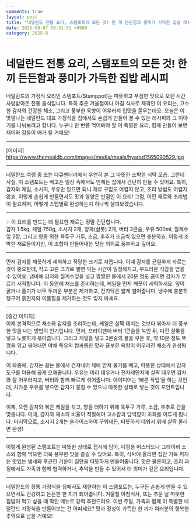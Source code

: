 ```yaml
---
comments: true
layout: post
title: "네덜란드 전통 요리, 스탬포트의 모든 것! 한 끼 든든함과 풍미가 가득한 집밥 레시피"
date: 2025-08-07 09:31:51 +0900
category: 2025-8
---
```


# 네덜란드 전통 요리, 스탬포트의 모든 것! 한 끼 든든함과 풍미가 가득한 집밥 레시피

네덜란드의 가정식 요리인 스탬포트(Stamppot)는 따뜻하고 푸짐한 맛으로 오랜 시간 사랑받아온 전통 음식입니다. 특히 추운 겨울철이나 아침 식사로 제격인 이 요리는, 고소한 감자와 건강한 채소, 그리고 풍부한 육향이 어우러져 입맛을 돋우는데요. 오늘은 이 맛깔나는 네덜란드 대표 가정식을 집에서도 손쉽게 만들어 볼 수 있는 레시피와 그 이야기를 나눠보려고 합니다. 누구나 한 번쯤 먹어봐야 할 이 특별한 요리, 함께 만들어 보면 재미와 감동이 배가 될 거예요!

---

[이미지]  
https://www.themealdb.com/images/media/meals/hyarod1565090529.jpg

---

네덜란드 여행 중 또는 다큐멘터리에서 우연히 본 그 따뜻한 소박한 식탁 모습. 그런데 사실, 이 스탬포트는 배고픈 일상 속에서도 언제든 집에서 간단히 만들 수 있어요. 특히, 감자와 케일, 소시지, 우유만 있으면 되니 재료 구입도 어렵지 않고, 조리 방법도 어렵지 않죠. 이렇게 손쉽게 만들면서도 맛과 영양은 만점인 이 요리! 그럼, 어떤 재료와 조리법이 필요하며, 어떻게 스텝별로 완성하는지 하나씩 살펴보겠습니다.

---

💡 이 요리를 만드는 데 필요한 재료는 정말 간단합니다.  
감자 1.5kg, 케일 750g, 소시지 2개, 양파(샬롯) 2개, 버터 3큰술, 우유 500ml, 월계수잎 2장, 그리고 향을 위한 육두구 가루, 소금, 후추가 조금씩 있으면 충분하죠. 이렇게 소박한 재료들이지만, 이 조합이 만들어내는 맛은 의외로 풍부하고 깊어요.

---

먼저 감자를 깨끗하게 세척하고 적당한 크기로 자릅니다. 이때 감자를 균일하게 자르는 것이 중요한데, 작고 고른 크기로 썰면 익는 시간이 일정해지고, 부드러운 식감을 얻을 수 있어요. 냄비에 감자와 월계수잎을 넣고 짭짤한 물에서 20분 정도 끓이면 감자가 무르기 시작합니다. 이 동안에 채소를 준비하는데, 케일을 먼저 깨끗이 세척하세요. 잎이 굵거나 줄기가 너무 두꺼운 부분은 제거하고, 잔가닥은 얇게 썰어줍니다. 냉수에 충분히 헹구어 흙먼지와 이물질을 제거하는 것도 잊지 마세요.

---

[중간 이미지]  
이제 본격적으로 채소와 감자를 조리하는데, 케일은 살짝 데치는 것보다 볶아서 더 풍부한 맛을 내는 방법이 인기입니다. 먼저, 프라이팬에 버터 1큰술을 녹인 뒤, 다진 샬롯을 넣고 노릇하게 볶아줍니다. 그리고 케일을 넣고 2큰술의 물을 부은 후, 약 10분 정도 뚜껑을 덮고 볶아내면 야채 특유의 쌉싸름한 맛과 풍부한 육향이 어우러진 채소가 완성됩니다.

이 와중에, 감자는 끓는 물에서 건져내어 체에 받쳐 물기를 빼고, 따뜻한 상태에서 감자 도구를 이용해 곱게 으깨줍니다. 우유는 미리 데우거나 전자레인지에 살짝 데우면 감자와 잘 어우러지고, 버터와 함께 빠르게 섞어줍니다. 아이디어는 ‘빠른 작업’을 하는 것인데, 차가운 우유를 넣으면 감자가 뭉칠 수 있으니 따뜻한 상태로 넣는 것이 포인트입니다.

이제, 으깬 감자와 볶은 케일을 섞고, 향을 더하기 위해 육두구 가루, 소금, 후추로 간을 맞춥니다. 이때, 감자와 채소의 비율이 적절해야 고소함과 담백함이 조화를 이루게 됩니다. 마지막으로, 소시지 2개는 슬라이스하여 구워내든, 따뜻하게 데워서 위에 살짝 올리면 완성!

---

이렇게 완성된 스탬포트는 따뜻한 상태로 접시에 담아, 디핑용 머스터드나 그레이비 소스와 함께 먹으면 더욱 풍부한 맛을 즐길 수 있어요. 특히, 식탁에 올리면 집안 가득 퍼지는 맛있는 냄새와 푸근한 기운이 집안을 따뜻하게 만들어줍니다. 맛은 물론이고, 조리 과정에서도 가족과 함께 협력하거나, 추억을 만들 수 있어서 더 의미가 깊은 요리입니다.

---

네덜란드의 정통 가정식을 집에서도 재현하는 이 스탬포트는, 누구든 손쉽게 만들 수 있으면서도 건강하고 든든한 한 끼가 되어줍니다. 겨울철 아침식사, 또는 추운 날 따뜻한 집밥이 먹고 싶을 때 딱인 메뉴로 강력 추천드려요. 이번 주말, 가족과 함께 이 특별한 네덜란드 가정식을 만들어보는 건 어떠세요? 맛과 정성이 가득한 한 끼가 여러분의 행복한 추억으로 남을 거예요!